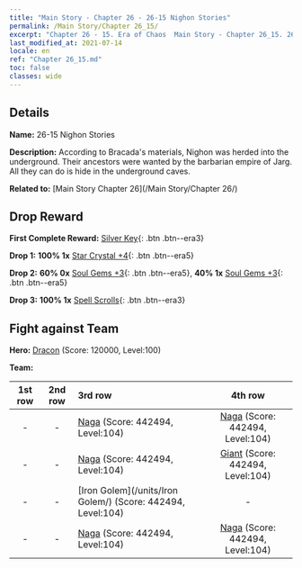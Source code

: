 ```yaml
---
title: "Main Story - Chapter 26 - 26-15 Nighon Stories"
permalink: /Main Story/Chapter 26_15/
excerpt: "Chapter 26 - 15. Era of Chaos  Main Story - Chapter 26_15. 26-15 Nighon Stories"
last_modified_at: 2021-07-14
locale: en
ref: "Chapter 26_15.md"
toc: false
classes: wide
---
```


## Details

 **Name:** 26-15 Nighon Stories

 **Description:** According to Bracada's materials, Nighon was herded into the underground. Their ancestors were wanted by the barbarian empire of Jarg. All they can do is hide in the underground caves.

 **Related to:** [Main Story Chapter 26](/Main Story/Chapter 26/)

## Drop Reward

 **First Complete Reward:** [Silver Key](/Items/con_693/){: .btn .btn--era3}

 **Drop 1:** **100% 1x** [Star Crystal +4](/Items/mat_94/){: .btn .btn--era5}

 **Drop 2:** **60% 0x** [Soul Gems +3](/Items/mat_86/){: .btn .btn--era5}, **40% 1x** [Soul Gems +3](/Items/mat_86/){: .btn .btn--era5}

 **Drop 3:** **100% 1x** [Spell Scrolls](/Items/con_694/){: .btn .btn--era3}


## Fight against Team
 **Hero:** [Dracon](/heroes/Dracon/) (Score: 120000, Level:100)

 **Team:**


  | 1st row | 2nd row | 3rd row | 4th row |
  |:----:|:----:|:----|:----:|
  | - | - | [Naga](/units/Naga/) (Score: 442494, Level:104)  | [Naga](/units/Naga/) (Score: 442494, Level:104)  |
  | - | - | [Naga](/units/Naga/) (Score: 442494, Level:104)  | [Giant](/units/Giant/) (Score: 442494, Level:104)  |
  | - | - | [Iron Golem](/units/Iron Golem/) (Score: 442494, Level:104)  | - |
  | - | - | [Naga](/units/Naga/) (Score: 442494, Level:104)  | [Naga](/units/Naga/) (Score: 442494, Level:104)  |


